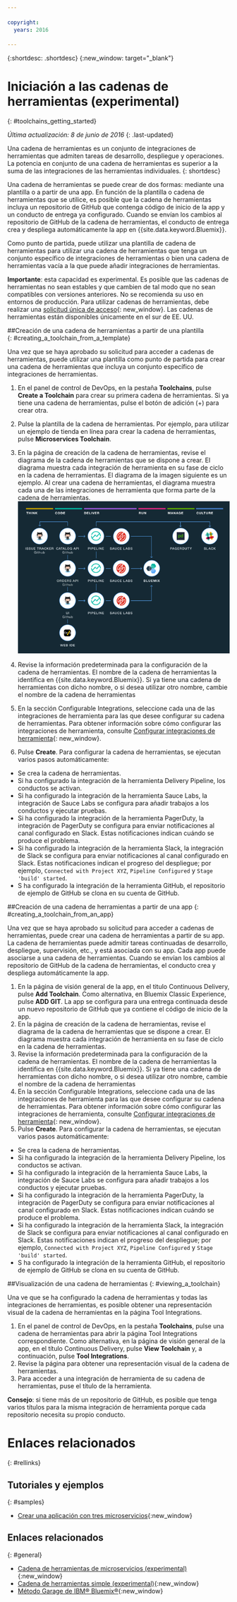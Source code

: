 ```yaml
---

copyright:
  years: 2016

---
```

 
{:shortdesc: .shortdesc}
{:new_window: target="_blank"}

# Iniciación a las cadenas de herramientas (experimental)
{: #toolchains_getting_started}

*Última actualización: 8 de junio de 2016*
{: .last-updated}  

Una cadena de herramientas es un conjunto de integraciones de herramientas que admiten tareas de desarrollo, despliegue y operaciones. La potencia en conjunto de una cadena de herramientas es superior a la suma de las integraciones de las herramientas individuales.
{: shortdesc}

Una cadena de herramientas se puede crear de dos formas: mediante una plantilla o a partir de una app. En función de la plantilla o cadena de herramientas que se utilice, es posible que la cadena de herramientas incluya un repositorio de GitHub que contenga código de inicio de la app y un conducto de entrega ya configurado. Cuando se envían los cambios al repositorio de GitHub de la cadena de herramientas, el conducto de entrega crea y despliega automáticamente la app en {{site.data.keyword.Bluemix}}.

Como punto de partida, puede utilizar una plantilla de cadena de herramientas para utilizar una cadena de herramientas que tenga un conjunto específico de integraciones de herramientas o bien una cadena de herramientas vacía a la que puede añadir integraciones de herramientas. 

**Importante**: esta capacidad es experimental. Es posible que las cadenas de herramientas no sean estables y que cambien de tal modo que no sean compatibles con versiones anteriores. No se recomienda su uso en entornos de producción. Para utilizar cadenas de herramientas, debe realizar una [solicitud única de acceso](https://new-console.ng.bluemix.net/devops?cm_mmc=IBMBluemixGarageMethod-_-MethodSite-_-10-19-15::12-31-18-_-toolchains-welcome-page){: new_window}. Las cadenas de herramientas están disponibles únicamente en el sur de EE. UU. 


##Creación de una cadena de herramientas a partir de una plantilla   
{: #creating_a_toolchain_from_a_template}

Una vez que se haya aprobado su solicitud para acceder a cadenas de herramientas, puede utilizar una plantilla como punto de partida para crear una cadena de herramientas que incluya un conjunto específico de integraciones de herramientas. 

1. En el panel de control de DevOps, en la pestaña **Toolchains**, pulse **Create a Toolchain** para crear su primera cadena de herramientas. Si ya tiene una cadena de herramientas, pulse el botón de adición (+) para crear otra. 
1. Pulse la plantilla de la cadena de herramientas. Por ejemplo, para utilizar un ejemplo de tienda en línea para crear la cadena de herramientas, pulse **Microservices Toolchain**. 
1. En la página de creación de la cadena de herramientas, revise el diagrama de la cadena de herramientas que se dispone a crear. El diagrama muestra cada integración de herramienta en su fase de ciclo en la cadena de herramientas. El diagrama de la imagen siguiente es un ejemplo. Al crear una cadena de herramientas, el diagrama muestra cada una de las integraciones de herramienta que forma parte de la cadena de herramientas.
![Diagrama de cadena de herramientas](images/toolchain_diagram.png)

1. Revise la información predeterminada para la configuración de la cadena de herramientas. El nombre de la cadena de herramientas la identifica en {{site.data.keyword.Bluemix}}. Si ya tiene una cadena de herramientas con dicho nombre, o si desea utilizar otro nombre, cambie el nombre de la cadena de herramientas   
1. En la sección Configurable Integrations, seleccione cada una de las integraciones de herramienta para las que desee configurar su cadena de herramientas. Para obtener información sobre cómo configurar las integraciones de herramienta, consulte [Configurar integraciones de herramienta](../toolchains/toolchains_integrations.html){: new_window}.
1. Pulse **Create**. Para configurar la cadena de herramientas, se ejecutan varios pasos automáticamente: 

 * Se crea la cadena de herramientas. 
 * Si ha configurado la integración de la herramienta Delivery Pipeline, los conductos se activan. 
 * Si ha configurado la integración de la herramienta Sauce Labs, la integración de Sauce Labs se configura para añadir trabajos a los conductos y ejecutar pruebas. 
 * Si ha configurado la integración de la herramienta PagerDuty, la integración de PagerDuty se configura para enviar notificaciones al canal configurado en Slack. Estas notificaciones indican cuándo se produce el problema. 
 * Si ha configurado la integración de la herramienta Slack, la integración de Slack se configura para enviar notificaciones al canal configurado en Slack. Estas notificaciones indican el progreso del despliegue; por ejemplo, `Connected with Project XYZ`, `Pipeline Configured` y `Stage 'build' started`.
 * S ha configurado la integración de la herramienta GitHub, el repositorio de ejemplo de GitHub se clona en su cuenta de GitHub. 


##Creación de una cadena de herramientas a partir de una app
{: #creating_a_toolchain_from_an_app}

Una vez que se haya aprobado su solicitud para acceder a cadenas de herramientas, puede crear una cadena de herramientas a partir de su app. La cadena de herramientas puede admitir tareas continuadas de desarrollo, despliegue, supervisión, etc., y está asociada con su app. Cada app puede asociarse a una cadena de herramientas. Cuando se envían los cambios al repositorio de GitHub de la cadena de herramientas, el conducto crea y despliega automáticamente la app.   

1. En la página de visión general de la app, en el titulo Continuous Delivery, pulse **Add Toolchain**. Como alternativa, en Bluemix Classic Experience, pulse **ADD GIT**. La app se configura para una entrega continuada desde un nuevo repositorio de GitHub que ya contiene el código de inicio de la app. 
1. En la página de creación de la cadena de herramientas, revise el diagrama de la cadena de herramientas que se dispone a crear. El diagrama muestra cada integración de herramienta en su fase de ciclo en la cadena de herramientas. 
1. Revise la información predeterminada para la configuración de la cadena de herramientas. El nombre de la cadena de herramientas la identifica en {{site.data.keyword.Bluemix}}. Si ya tiene una cadena de herramientas con dicho nombre, o si desea utilizar otro nombre, cambie el nombre de la cadena de herramientas 
1. En la sección Configurable Integrations, seleccione cada una de las integraciones de herramienta para las que desee configurar su cadena de herramientas. Para obtener información sobre cómo configurar las integraciones de herramienta, consulte [Configurar integraciones de herramienta](../toolchains/toolchains_integrations.html){: new_window}.
1. Pulse **Create**. Para configurar la cadena de herramientas, se ejecutan varios pasos automáticamente: 

 * Se crea la cadena de herramientas. 
 * Si ha configurado la integración de la herramienta Delivery Pipeline, los conductos se activan. 
 * Si ha configurado la integración de la herramienta Sauce Labs, la integración de Sauce Labs se configura para añadir trabajos a los conductos y ejecutar pruebas. 
 * Si ha configurado la integración de la herramienta PagerDuty, la integración de PagerDuty se configura para enviar notificaciones al canal configurado en Slack. Estas notificaciones indican cuándo se produce el problema. 
 * Si ha configurado la integración de la herramienta Slack, la integración de Slack se configura para enviar notificaciones al canal configurado en Slack. Estas notificaciones indican el progreso del despliegue; por ejemplo, `Connected with Project XYZ`, `Pipeline Configured` y `Stage 'build' started`.
 * S ha configurado la integración de la herramienta GitHub, el repositorio de ejemplo de GitHub se clona en su cuenta de GitHub. 

 
##Visualización de una cadena de herramientas
{: #viewing_a_toolchain}

Una ve que se ha configurado la cadena de herramientas y todas las integraciones de herramientas, es posible obtener una representación visual de la cadena de herramientas en la página Tool Integrations. 

1. En el panel de control de DevOps, en la pestaña **Toolchains**, pulse una cadena de herramientas para abrir la página Tool Integrations correspondiente. Como alternativa, en la página de visión general de la app, en el título Continuous Delivery, pulse **View Toolchain** y, a continuación, pulse **Tool Integrations**.
1. Revise la página para obtener una representación visual de la cadena de herramientas. 
1. Para acceder a una integración de herramienta de su cadena de herramientas, puse el título de la herramienta.  
 
 **Consejo**: si tiene más de un repositorio de GitHub, es posible que tenga varios títulos para la misma integración de herramienta porque cada repositorio necesita su propio conducto. 


 <!-- The toolchain in the following image is an example. When you create your own toolchain, the visual representation of the toolchain shows the tool integrations that you configure.
![Sample toolchain](images/toolchain.png) -->


# Enlaces relacionados
{: #rellinks}

## Tutoriales y ejemplos
{: #samples}

* [Crear una aplicación con tres microservicios](https://www.ibm.com/devops/method/tutorials/tutorial_microservices_part1){:new_window}

## Enlaces relacionados
{: #general}

* [Cadena de herramientas de microservicios (experimental)](https://www.ibm.com/devops/method/toolchains/microservices_toolchain){:new_window}
* [Cadena de herramientas simple (experimental)](https://www.ibm.com/devops/method/toolchains/simple_toolchain){:new_window}
* [Método Garage de IBM&reg; Bluemix&reg;](https://www.ibm.com/devops/method){:new_window}
